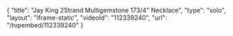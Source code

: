 {
    "title": "Jay King 2Strand Multigemstone 173\/4\" Necklace",
    "type": "solo",
    "layout": "iframe-static",
    "videoId": "112339240",
    "url": "\/tvpembed\/112339240"
}